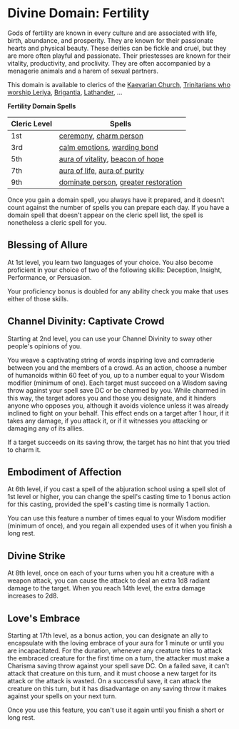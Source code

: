 # Divine Domain: Fertility
Gods of fertility are known in every culture and are associated with life, birth, abundance, and prosperity. They are known for their passionate hearts and physical beauty. These deities can be fickle and cruel, but they are more often playful and passionate. Their priestesses are known for their vitality, productivity, and proclivity. They are often accompanied by a menagerie animals and a harem of sexual partners.

This domain is available to clerics of the [Kaevarian Church](../../Religions/KaevarianChurch.md), [Trinitarians who worship Leriya](../../Religions/Trinitarian.md#leriya), [Brigantia](../../Religions/Pantheon/Brigantia.md), [Lathander](../../Religions/Pantheon/Lathander.md), ...

**Fertility Domain Spells**

Cleric Level|Spells
------------|------
1st|[ceremony](../../Magic/Spells/ceremony.md), [charm person](../../Magic/Spells/charm-person.md)
3rd|[calm emotions](../../Magic/Spells/calm-emotions.md), [warding bond](../../Magic/Spells/warding-bond.md)
5th|[aura of vitality](../../Magic/Spells/aura-of-vitality.md), [beacon of hope](../../Magic/Spells/beacon-of-hope.md)
7th|[aura of life](../../Magic/Spells/aura-of-life.md), [aura of purity](../../Magic/Spells/aura-of-purity.md)
9th|[dominate person](../../Magic/Spells/dominate-person.md), [greater restoration](../../Magic/Spells/greater-restoration.md)

Once you gain a domain spell, you always have it prepared, and it doesn't count against the number of spells you can prepare each day. If you have a domain spell that doesn't appear on the cleric spell list, the spell is nonetheless a cleric spell for you.

## Blessing of Allure
At 1st level, you learn two languages of your choice. You also become proficient in your choice of two of the following skills: Deception, Insight, Performance, or Persuasion.

Your proficiency bonus is doubled for any ability check you make that uses either of those skills.

## Channel Divinity: Captivate Crowd
Starting at 2nd level, you can use your Channel Divinity to sway other people's opinions of you.

You weave a captivating string of words inspiring love and comraderie between you and the members of a crowd. As an action, choose a number of humanoids within 60 feet of you, up to a number equal to your Wisdom modifier (minimum of one). Each target must succeed on a Wisdom saving throw against your spell save DC or be charmed by you. While charmed in this way, the target adores you and those you designate, and it hinders anyone who opposes you, although it avoids violence unless it was already inclined to fight on your behalf. This effect ends on a target after 1 hour, if it takes any damage, if you attack it, or if it witnesses you attacking or damaging any of its allies.

If a target succeeds on its saving throw, the target has no hint that you tried to charm it.

## Embodiment of Affection
At 6th level, if you cast a spell of the abjuration school using a spell slot of 1st level or higher, you can change the spell's casting time to 1 bonus action for this casting, provided the spell's casting time is normally 1 action.

You can use this feature a number of times equal to your Wisdom modifier (minimum of once), and you regain all expended uses of it when you finish a long rest.

## Divine Strike
At 8th level, once on each of your turns when you hit a creature with a weapon attack, you can cause the attack to deal an extra 1d8 radiant damage to the target. When you reach 14th level, the extra damage increases to 2d8.

## Love's Embrace
Starting at 17th level, as a bonus action, you can designate an ally to encapsulate with the loving embrace of your aura for 1 minute or until you are incapacitated. For the duration, whenever any creature tries to attack the embraced creature for the first time on a turn, the attacker must make a Charisma saving throw against your spell save DC. On a failed save, it can't attack that creature on this turn, and it must choose a new target for its attack or the attack is wasted. On a successful save, it can attack the creature on this turn, but it has disadvantage on any saving throw it makes against your spells on your next turn.

Once you use this feature, you can't use it again until you finish a short or long rest.
